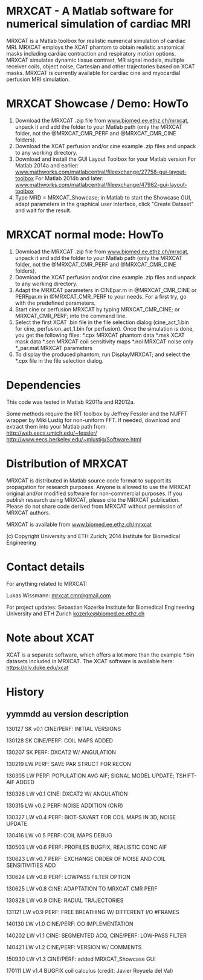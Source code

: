 MRXCAT - A Matlab software for numerical simulation of cardiac MRI
==========================================================================

MRXCAT is a Matlab toolbox for realistic numerical simulation of cardiac 
MRI. MRXCAT employs the XCAT phantom to obtain realistic anatomical masks
including cardiac contraction and respiratory motion options. MRXCAT 
simulates dynamic tissue contrast, MR signal models, multiple receiver 
coils, object noise, Cartesian and other trajectories based on XCAT masks.
MRXCAT is currently available for cardiac cine and myocardial perfusion 
MRI simulation.


MRXCAT Showcase / Demo: HowTo
=============================
1. 	Download the MRXCAT .zip file from www.biomed.ee.ethz.ch/mrxcat,
	unpack it and add the folder to your Matlab path (only the MRXCAT 
	folder, not the @MRXCAT_CMR_PERF and @MRXCAT_CMR_CINE folders).
2.	Download the XCAT perfusion and/or cine example .zip files and unpack
	to any working directory. 
3. 	Download and install the GUI Layout Toolbox for your Matlab version
	For Matlab 2014a and earlier: 
	www.mathworks.com/matlabcentral/fileexchange/27758-gui-layout-toolbox
	For Matlab 2014b and later:
	www.mathworks.com/matlabcentral/fileexchange/47982-gui-layout-toolbox
3.	Type MRD = MRXCAT_Showcase; in Matlab to start the Showcase GUI, 
	adapt parameters in the graphical user interface, click "Create 
	Dataset" and wait for the result.
	
	
MRXCAT normal mode: HowTo
=========================	
1. 	Download the MRXCAT .zip file from www.biomed.ee.ethz.ch/mrxcat,
	unpack it and add the folder to your Matlab path (only the MRXCAT 
	folder, not the @MRXCAT_CMR_PERF and @MRXCAT_CMR_CINE folders).
2.	Download the XCAT perfusion and/or cine example .zip files and unpack
	to any working directory. 
3. 	Adapt the MRXCAT parameters in CINEpar.m in @MRXCAT_CMR_CINE or 
	PERFpar.m in @MRXCAT_CMR_PERF to your needs. For a first try, go
	with the predefined parameters.
4.	Start cine or perfusion MRXCAT by typing
	MRXCAT_CMR_CINE; or MRXCAT_CMR_PERF; into the command line.
5. 	Select the first XCAT .bin file in the file selection dialog
	(cine_act_1.bin for cine, perfusion_act_1.bin for perfusion). 
	Once the simulation is done, you get the following files:
	*.cpx		MRXCAT phantom data
	*.msk		XCAT mask data
	*.sen		MRXCAT coil sensitivity maps
	*.noi		MRXCAT noise only
	*_par.mat	MRXCAT parameters
6.	To display the produced phantom, run DisplayMRXCAT; and select
	the *.cpx file in the file selection dialog.


Dependencies
============
This code was tested in Matlab R2011a and R2012a.

Some methods require the IRT toolbox by Jeffrey Fessler and the 
NUFFT wrapper by Miki Lustig for non-uniform FFT. 
If needed, download and extract them into your Matlab path from:
http://web.eecs.umich.edu/~fessler/
http://www.eecs.berkeley.edu/~mlustig/Software.html


Distribution of MRXCAT
======================
MRXCAT is distributed in Matlab source code format to support its 
propagation for research purposes. Anyone is allowed to use the MRXCAT
original and/or modified software for non-commercial purposes. If you 
publish research using MRXCAT, please cite the MRXCAT publication. 
Please do not share code derived from MRXCAT without permission of 
MRXCAT authors.

MRXCAT is available from www.biomed.ee.ethz.ch/mrxcat

(c) Copyright University and ETH Zurich; 2014 Institute for Biomedical Engineering

	
Contact details
===============
For anything related to MRXCAT:

Lukas Wissmann: 
mrxcat.cmr@gmail.com

For project updates:
Sebastian Kozerke
Institute for Biomedical Engineering
University and ETH Zurich
kozerke@biomed.ee.ethz.ch

Note about XCAT
===============
XCAT is a separate software, which offers a lot more than the
example *.bin datasets included in MRXCAT. The XCAT software is 
available here: https://olv.duke.edu/xcat


History
=======

yymmdd  au  version	description
----------------------------------------------------------

130127  SK  v0.1    CINE/PERF: INITIAL VERSIONS

130128  SK          CINE/PERF: COIL MAPS ADDED

130207  SK          PERF: DXCAT2 W/ ANGULATION

130219  LW          PERF: SAVE PAR STRUCT FOR RECON 

130305  LW          PERF: POPULATION AVG AIF; SIGNAL MODEL UPDATE; TSHIFT-AIF ADDED

130326  LW  v0.1    CINE: DXCAT2 W/ ANGULATION

130315  LW  v0.2    PERF: NOISE ADDITION (CNR)

130327  LW  v0.4    PERF: BIOT-SAVART FOR COIL MAPS IN 3D, NOISE UPDATE

130416  LW  v0.5    PERF: COIL MAPS DEBUG

130503  LW  v0.6    PERF: PROFILES BUGFIX, REALISTIC CONC AIF

130623  LW  v0.7    PERF: EXCHANGE ORDER OF NOISE AND COIL SENSITIVITIES ADD

130624  LW  v0.8    PERF: LOWPASS FILTER OPTION

130625  LW  v0.8    CINE: ADAPTATION TO MRXCAT CMR PERF

130828  LW  v0.9    CINE: RADIAL TRAJECTORIES

131121  LW  v0.9    PERF: FREE BREATHING W/ DIFFERENT I/O #FRAMES

140130  LW  v1.0    CINE/PERF: OO IMPLEMENTATION

140202  LW  v1.1    CINE: SEGMENTED ACQ, CINE/PERF: LOW-PASS FILTER

140421  LW  v1.2    CINE/PERF: VERSION W/ COMMENTS

150930  LW  v1.3    CINE/PERF: added MRXCAT_Showcase GUI

170111  LW  v1.4    BUGFIX coil calculus (credit: Javier Royuela del Val)
